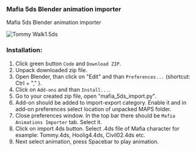 ### Mafia 5ds Blender animation importer
Mafia 5ds Blender animation importer

<img src="https://i.postimg.cc/TPMnyKr2/tommy-walk.jpg" alt="Tommy Walk1.5ds">

### Installation:
1. Click green button `Code` and `Download ZIP`.
2. Unpack downloaded zip file.
3. Open Blender, than click on "Edit" and than `Preferences...`   (shortcut: Ctrl + "," ).
4. Click on `Add-ons` and than `Install...`.
5. Go to your created zip file, open "mafia_5ds_import.py".
6. Add-on should be added to import-export category. Enable it and in add-on preferences select location of unpacked MAPS folder.
7. Close preferences window. In the top bar there should be `Mafia Animations Importer` tab. Select it.
8. Click on import 4ds button. Select .4ds file of Mafia character for example: Tommy.4ds, Hoolig4.4ds, Civil02.4ds etc.
9. Next select animation, press Spacebar to play animation. 
